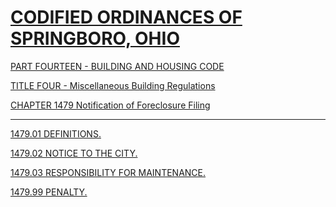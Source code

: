 [CODIFIED ORDINANCES OF SPRINGBORO, OHIO](index.html)
=====================================================

[PART FOURTEEN - BUILDING AND HOUSING CODE](561ca412.html)

[TITLE FOUR - Miscellaneous Building Regulations](5700a412.html)

[CHAPTER 1479 Notification of Foreclosure Filing](59e5a412.html)

* * * * *

[1479.01 DEFINITIONS.](59eda412.html)

[1479.02 NOTICE TO THE CITY.](59f3a412.html)

[1479.03 RESPONSIBILITY FOR MAINTENANCE.](59f7a412.html)

[1479.99 PENALTY.](59ffa412.html)

